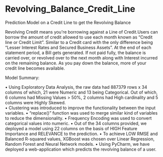# Revolving_Balance_Credit_Line
Prediction Model on a Credit Line to get the Revolving Balance

 Revolving Credit means you're borrowing against a Line of Credit.Users can borrow the amount of credit allowed to use each month known as “Credit line or Credit Limit”. Similar   to a Credit card with the only difference being “Lesser Interest Rates and Secured Business Assets”. At the end of each statement period, a Bill gets generated. 
 If not paid fully, the balance is carried over, or revolved over to the next month along with Interest incurred on the remaining balance. As you pay down the balance, more of your credit line becomes available.

Model Summary:

•	Using Exploratory Data Analysis, the raw data had 887379 rows x 34 columns of which, 21 were Numeric and 13 being Categorical. Out of which, 6 columns had Missing Values > 50%, 2 columns had High cardinality and 5 columns were Highly Skewed.   
•	Clustering was introduced to improve the functionality between the input variables.        •	“replace()” function was used to merge similar kind of variables to reduce the dimensionality.
•	Frequency Encoding was used to convert categorical values into numeric.
•	Out of the 34 columns provided, we deployed a model using 22 columns on the basis of HIGH Feature Importance and RELEVANCE to the prediction.
•	To achieve LOW RMSE and Balanced R-squared values, XGBoost was chosen over Linear Regression, Random Forest and Neural Network models.
•	Using PyCharm, we have deployed a web-application which predicts the revolving balance of a user.




